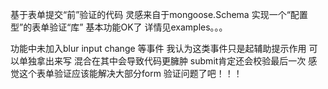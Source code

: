 基于表单提交“前”验证的代码
灵感来自于mongoose.Schema 实现一个“配置型”的表单验证“库” 基本功能OK了 详情见examples。。。

功能中未加入blur input change 等事件 我认为这类事件只是起辅助提示作用 可以单独拿出来写 混合在其中会导致代码更臃肿 submit肯定还会校验最后一次
感觉这个表单验证应该能解决大部分form 验证问题了吧！！！